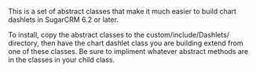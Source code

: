 This is a set of abstract classes that make it much easier to build chart dashlets in SugarCRM 6.2 or later.

To install, copy the abstract classes to the custom/include/Dashlets/ directory, then have the chart dashlet class you are building extend from one of these classes. Be sure to impliment whatever abstract methods are in the classes in your child class.

